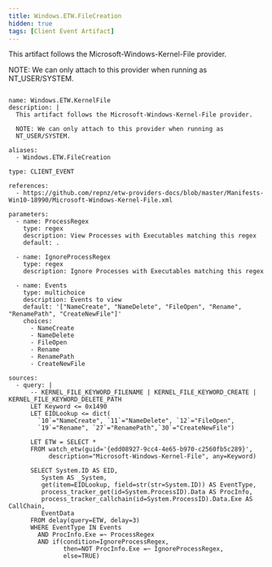 ```yaml
---
title: Windows.ETW.FileCreation
hidden: true
tags: [Client Event Artifact]
---
```


This artifact follows the Microsoft-Windows-Kernel-File provider.

NOTE: We can only attach to this provider when running as
NT_USER/SYSTEM.


<pre><code class="language-yaml">
name: Windows.ETW.KernelFile
description: |
  This artifact follows the Microsoft-Windows-Kernel-File provider.

  NOTE: We can only attach to this provider when running as
  NT_USER/SYSTEM.

aliases:
  - Windows.ETW.FileCreation

type: CLIENT_EVENT

references:
  - https://github.com/repnz/etw-providers-docs/blob/master/Manifests-Win10-18990/Microsoft-Windows-Kernel-File.xml

parameters:
  - name: ProcessRegex
    type: regex
    description: View Processes with Executables matching this regex
    default: .

  - name: IgnoreProcessRegex
    type: regex
    description: Ignore Processes with Executables matching this regex

  - name: Events
    type: multichoice
    description: Events to view
    default: '["NameCreate", "NameDelete", "FileOpen", "Rename", "RenamePath", "CreateNewFile"]'
    choices:
      - NameCreate
      - NameDelete
      - FileOpen
      - Rename
      - RenamePath
      - CreateNewFile

sources:
  - query: |
      -- KERNEL_FILE_KEYWORD_FILENAME | KERNEL_FILE_KEYWORD_CREATE | KERNEL_FILE_KEYWORD_DELETE_PATH
      LET Keyword &lt;= 0x1490
      LET EIDLookup &lt;= dict(
        `10`="NameCreate", `11`="NameDelete", `12`="FileOpen",
        `19`="Rename", `27`="RenamePath",`30`="CreateNewFile")

      LET ETW = SELECT *
      FROM watch_etw(guid='{edd08927-9cc4-4e65-b970-c2560fb5c289}',
           description="Microsoft-Windows-Kernel-File", any=Keyword)

      SELECT System.ID AS EID,
         System AS _System,
         get(item=EIDLookup, field=str(str=System.ID)) AS EventType,
         process_tracker_get(id=System.ProcessID).Data AS ProcInfo,
         process_tracker_callchain(id=System.ProcessID).Data.Exe AS CallChain,
         EventData
      FROM delay(query=ETW, delay=3)
      WHERE EventType IN Events
        AND ProcInfo.Exe =~ ProcessRegex
        AND if(condition=IgnoreProcessRegex,
               then=NOT ProcInfo.Exe =~ IgnoreProcessRegex,
               else=TRUE)

</code></pre>

